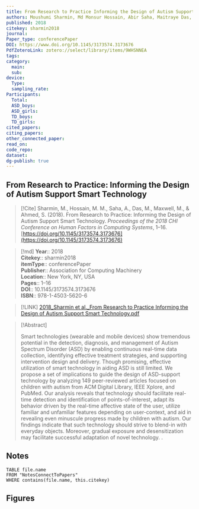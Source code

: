 ```yaml
---
title: From Research to Practice Informing the Design of Autism Support Smart Technology
authors: Moushumi Sharmin, Md Monsur Hossain, Abir Saha, Maitraye Das, Margot Maxwell, Shameem Ahmed
published: 2018
citekey: sharmin2018
journal: 
Paper_type: conferencePaper
DOI: https://www.doi.org/10.1145/3173574.3173676
PdfZoteroLink: zotero://select/library/items/9WHSNNEA
tags: 
category:
  main: 
  sub: 
device:
  Type: 
  sampling_rate: 
Participants:
  Total: 
  ASD_boys: 
  ASD_girls: 
  TD_boys: 
  TD_girls: 
cited_papers: 
citing_papers: 
other_connected_paper: 
read_on: 
code_repo: 
dataset: 
dg-publish: true
---
```


## From Research to Practice: Informing the Design of Autism Support Smart Technology

> [!Cite]
> Sharmin, M., Hossain, M. M., Saha, A., Das, M., Maxwell, M., & Ahmed, S. (2018). From Research to Practice: Informing the Design of Autism Support Smart Technology. _Proceedings of the 2018 CHI Conference on Human Factors in Computing Systems_, 1–16. [https://doi.org/10.1145/3173574.3173676](https://doi.org/10.1145/3173574.3173676)


>[!md]
> **Year**:: 2018   
> **Citekey**:: sharmin2018  
> **itemType**:: conferencePaper  
> **Publisher**:: Association for Computing Machinery  
> **Location**:: New York, NY, USA   
> **Pages**:: 1–16  
> **DOI**:: 10.1145/3173574.3173676  
> **ISBN**:: 978-1-4503-5620-6    

> [!LINK] 
> [2018_Sharmin et al._From Research to Practice Informing the Design of Autism Support Smart Technology.pdf](zotero://select/library/items/7Z68EZE8)

> [!Abstract]
>
> Smart technologies (wearable and mobile devices) show tremendous potential in the detection, diagnosis, and management of Autism Spectrum Disorder (ASD) by enabling continuous real-time data collection, identifying effective treatment strategies, and supporting intervention design and delivery. Though promising, effective utilization of smart technology in aiding ASD is still limited. We propose a set of implications to guide the design of ASD-support technology by analyzing 149 peer-reviewed articles focused on children with autism from ACM Digital Library, IEEE Xplore, and PubMed. Our analysis reveals that technology should facilitate real-time detection and identification of points-of-interest, adapt its behavior driven by the real-time affective state of the user, utilize familiar and unfamiliar features depending on user-context, and aid in revealing even minuscule progress made by children with autism. Our findings indicate that such technology should strive to blend-in with everyday objects. Moreover, gradual exposure and desensitization may facilitate successful adaptation of novel technology.
>.
> 


## Notes

```dataview 
TABLE file.name 
FROM "NotesConnectToPapers" 
WHERE contains(file.name, this.citekey)
```


## Figures

